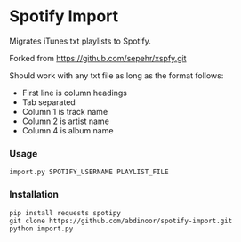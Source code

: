 # Spotify Import

Migrates iTunes txt playlists to Spotify.

Forked from https://github.com/sepehr/xspfy.git

Should work with any txt file as long as the format follows:
- First line is column headings
- Tab separated
- Column 1 is track name
- Column 2 is artist name
- Column 4 is album name


### Usage
`import.py SPOTIFY_USERNAME PLAYLIST_FILE`

### Installation
    pip install requests spotipy
    git clone https://github.com/abdinoor/spotify-import.git
    python import.py
